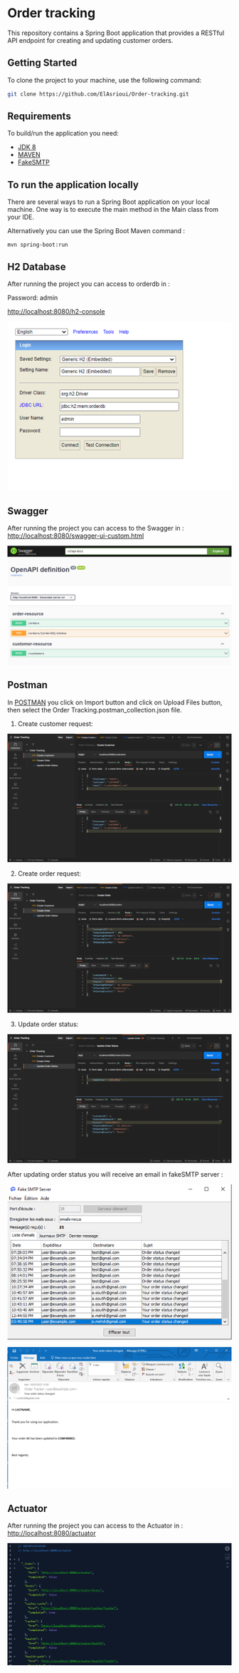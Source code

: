 # Order tracking

This repository contains a Spring Boot application that provides a RESTful API endpoint for creating and updating customer orders.

## Getting Started 
To clone the project to your machine, use the following command:

```bash
git clone https://github.com/ElAsrioui/Order-tracking.git
```

## Requirements
To build/run the application you need:

- [JDK 8](https://www.oracle.com/java/technologies/javase/javase8-archive-downloads.html)
- [MAVEN](https://maven.apache.org/)
- [FakeSMTP](http://nilhcem.com/FakeSMTP/)

## To run the application locally

There are several ways to run a Spring Boot application on your local machine. One way is to execute the main method in the Main class from your IDE.

Alternatively you can use the Spring Boot Maven command :

```mvn
mvn spring-boot:run
```

## H2 Database
After running the project you can access to orderdb in : 

Password: admin

[http://localhost:8080/h2-console](http://localhost:8080/h2-console)

![Orderdb](Orderdb.PNG)

## Swagger 

After running the project you can access to the Swagger in : [http://localhost:8080/swagger-ui-custom.html](http://localhost:8080/swagger-ui-custom.html)

![Swagger](Swagger.PNG)

## Postman 

In [POSTMAN]() you click on Import button and click on Upload Files button, then select the Order Tracking.postman_collection.json file.

1. Create customer request: 

![Create customer request](CreateCustomer.PNG)

2. Create order request: 

![Create order request](CreateOrder.PNG)

3. Update order status:

![Update order status](UpdateOrderStatus.PNG)

After updating order status you will receive an email in fakeSMTP server :

![SMTP server](FakeSMTP_Server.PNG)

![Order status email](OrderStatusEmail.PNG)

## Actuator 

After running the project you can access to the Actuator in : [http://localhost:8080/actuator](http://localhost:8080/actuator)

![Actuator](Actuator.PNG)
